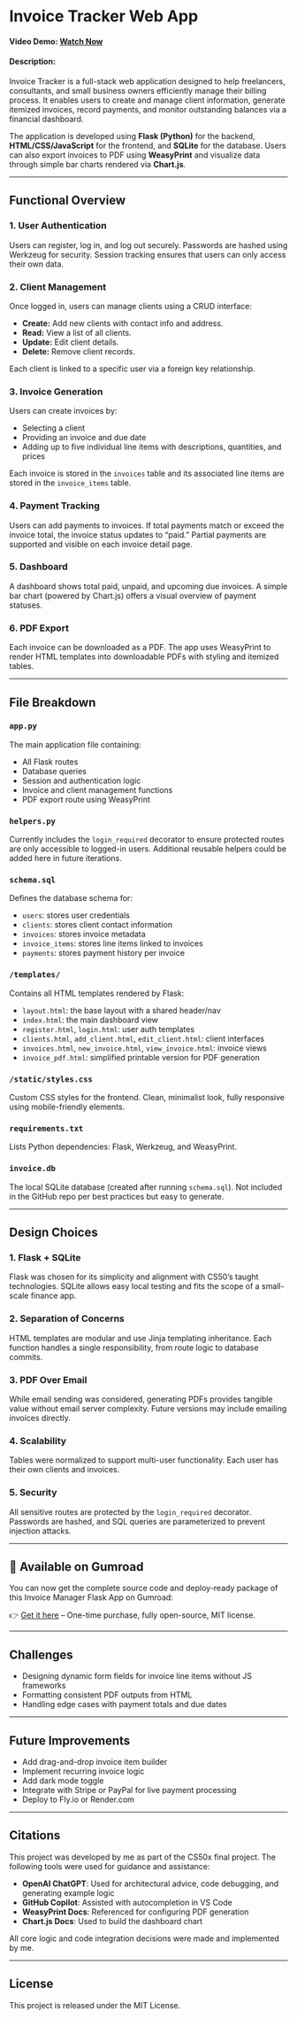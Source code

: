 # Invoice Tracker Web App
#### Video Demo: [Watch Now](https://youtu.be/hXe5LJzw9hg)
#### Description:

Invoice Tracker is a full-stack web application designed to help freelancers, consultants, and small business owners efficiently manage their billing process. It enables users to create and manage client information, generate itemized invoices, record payments, and monitor outstanding balances via a financial dashboard.

The application is developed using **Flask (Python)** for the backend, **HTML/CSS/JavaScript** for the frontend, and **SQLite** for the database. Users can also export invoices to PDF using **WeasyPrint** and visualize data through simple bar charts rendered via **Chart.js**.

---

## Functional Overview

### 1. **User Authentication**
Users can register, log in, and log out securely. Passwords are hashed using Werkzeug for security. Session tracking ensures that users can only access their own data.

### 2. **Client Management**
Once logged in, users can manage clients using a CRUD interface:
- **Create:** Add new clients with contact info and address.
- **Read:** View a list of all clients.
- **Update:** Edit client details.
- **Delete:** Remove client records.

Each client is linked to a specific user via a foreign key relationship.

### 3. **Invoice Generation**
Users can create invoices by:
- Selecting a client
- Providing an invoice and due date
- Adding up to five individual line items with descriptions, quantities, and prices

Each invoice is stored in the `invoices` table and its associated line items are stored in the `invoice_items` table.

### 4. **Payment Tracking**
Users can add payments to invoices. If total payments match or exceed the invoice total, the invoice status updates to “paid.” Partial payments are supported and visible on each invoice detail page.

### 5. **Dashboard**
A dashboard shows total paid, unpaid, and upcoming due invoices. A simple bar chart (powered by Chart.js) offers a visual overview of payment statuses.

### 6. **PDF Export**
Each invoice can be downloaded as a PDF. The app uses WeasyPrint to render HTML templates into downloadable PDFs with styling and itemized tables.

---

## File Breakdown

### `app.py`
The main application file containing:
- All Flask routes
- Database queries
- Session and authentication logic
- Invoice and client management functions
- PDF export route using WeasyPrint

### `helpers.py`
Currently includes the `login_required` decorator to ensure protected routes are only accessible to logged-in users. Additional reusable helpers could be added here in future iterations.

### `schema.sql`
Defines the database schema for:
- `users`: stores user credentials
- `clients`: stores client contact information
- `invoices`: stores invoice metadata
- `invoice_items`: stores line items linked to invoices
- `payments`: stores payment history per invoice

### `/templates/`
Contains all HTML templates rendered by Flask:
- `layout.html`: the base layout with a shared header/nav
- `index.html`: the main dashboard view
- `register.html`, `login.html`: user auth templates
- `clients.html`, `add_client.html`, `edit_client.html`: client interfaces
- `invoices.html`, `new_invoice.html`, `view_invoice.html`: invoice views
- `invoice_pdf.html`: simplified printable version for PDF generation

### `/static/styles.css`
Custom CSS styles for the frontend. Clean, minimalist look, fully responsive using mobile-friendly elements.

### `requirements.txt`
Lists Python dependencies: Flask, Werkzeug, and WeasyPrint.

### `invoice.db`
The local SQLite database (created after running `schema.sql`). Not included in the GitHub repo per best practices but easy to generate.

---

## Design Choices

### 1. **Flask + SQLite**
Flask was chosen for its simplicity and alignment with CS50’s taught technologies. SQLite allows easy local testing and fits the scope of a small-scale finance app.

### 2. **Separation of Concerns**
HTML templates are modular and use Jinja templating inheritance. Each function handles a single responsibility, from route logic to database commits.

### 3. **PDF Over Email**
While email sending was considered, generating PDFs provides tangible value without email server complexity. Future versions may include emailing invoices directly.

### 4. **Scalability**
Tables were normalized to support multi-user functionality. Each user has their own clients and invoices.

### 5. **Security**
All sensitive routes are protected by the `login_required` decorator. Passwords are hashed, and SQL queries are parameterized to prevent injection attacks.

---

## 🚀 Available on Gumroad

You can now get the complete source code and deploy-ready package of this Invoice Manager Flask App on Gumroad:

👉 [Get it here](https://aabiskar.gumroad.com/l/agpyxn) – One-time purchase, fully open-source, MIT license.

---

## Challenges

- Designing dynamic form fields for invoice line items without JS frameworks
- Formatting consistent PDF outputs from HTML
- Handling edge cases with payment totals and due dates

---

## Future Improvements

- Add drag-and-drop invoice item builder
- Implement recurring invoice logic
- Add dark mode toggle
- Integrate with Stripe or PayPal for live payment processing
- Deploy to Fly.io or Render.com

---

## Citations

This project was developed by me as part of the CS50x final project. The following tools were used for guidance and assistance:

- **OpenAI ChatGPT**: Used for architectural advice, code debugging, and generating example logic
- **GitHub Copilot**: Assisted with autocompletion in VS Code
- **WeasyPrint Docs**: Referenced for configuring PDF generation
- **Chart.js Docs**: Used to build the dashboard chart

All core logic and code integration decisions were made and implemented by me.

---

## License

This project is released under the MIT License.
